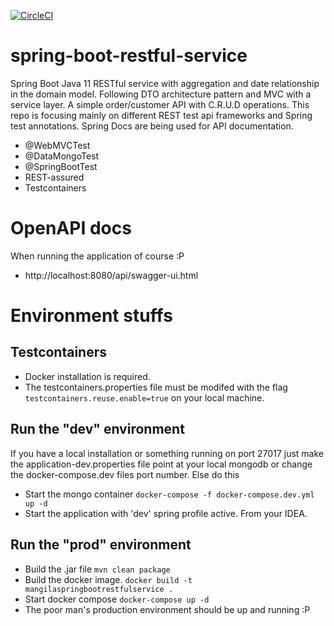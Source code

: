 [![CircleCI](https://circleci.com/gh/mangila/spring-boot-restful-service/tree/master.svg?style=svg)](https://circleci.com/gh/mangila/spring-boot-restful-service/tree/master)

# spring-boot-restful-service
Spring Boot Java 11 RESTful service with aggregation and date relationship in the domain model. Following DTO architecture pattern and MVC with a service layer. A simple order/customer API with C.R.U.D operations.
This repo is focusing mainly on different REST test api frameworks and Spring test annotations. Spring Docs are being used for API documentation.
* @WebMVCTest
* @DataMongoTest
* @SpringBootTest
* REST-assured
* Testcontainers

# OpenAPI docs
When running the application of course :P
* http://localhost:8080/api/swagger-ui.html

# Environment stuffs
## Testcontainers
* Docker installation is required.
* The testcontainers.properties file must be modifed with the flag ``testcontainers.reuse.enable=true`` on your local machine.
## Run the "dev" environment
If you have a local installation or something running on port 27017 just make the application-dev.properties file point at your local mongodb or change the docker-compose.dev files port number. Else do this
* Start the mongo container ``docker-compose -f docker-compose.dev.yml up -d``
* Start the application with 'dev' spring profile active. From your IDEA.

## Run the "prod" environment
* Build the .jar file ``mvn clean package``
* Build the docker image. ``docker build -t mangilaspringbootrestfulservice .``
* Start docker compose ``docker-compose up -d``
* The poor man's production environment should be up and running :P 